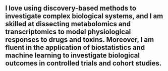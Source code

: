 ## I love using discovery-based methods to investigate complex biological systems, and I am skilled at dissecting metabolomics and transcriptomics to model physiological responses to drugs and toxins. Moreover, I am fluent in the application of biostatistics and machine learning to investigate biological outcomes in controlled trials and cohort studies.

<!--
**weston-ai/weston-ai** is a ✨ _special_ ✨ repository because its `README.md` (this file) appears on your GitHub profile.

Here are some ideas to get you started:

- 🔭 I’m currently working on ...
- 🌱 I’m currently learning ...
- 👯 I’m looking to collaborate on ...
- 🤔 I’m looking for help with ...
- 💬 Ask me about ...
- 📫 How to reach me: ...
- 😄 Pronouns: ...
- ⚡ Fun fact: ...
-->
